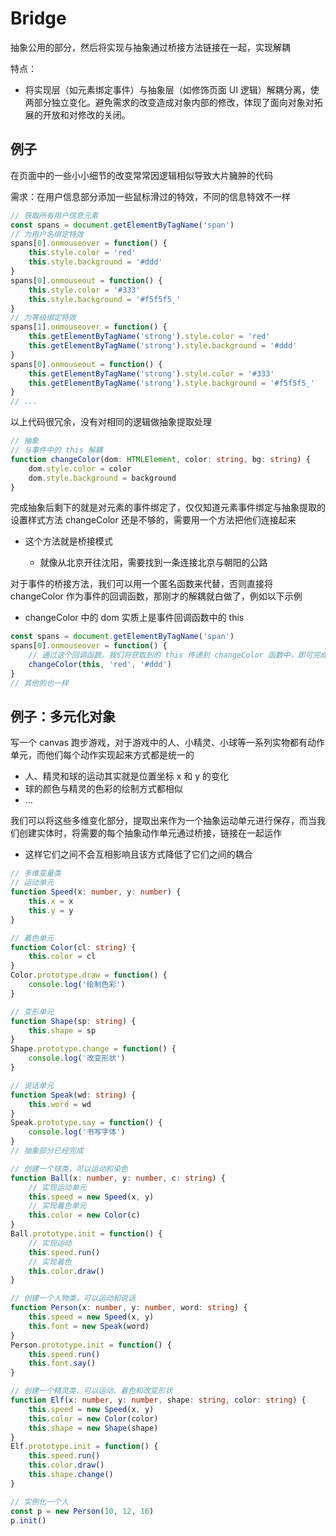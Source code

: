 # Bridge

抽象公用的部分，然后将实现与抽象通过桥接方法链接在一起，实现解耦

特点：

- 将实现层（如元素绑定事件）与抽象层（如修饰页面 UI 逻辑）解耦分离，使两部分独立变化。避免需求的改变造成对象内部的修改，体现了面向对象对拓展的开放和对修改的关闭。

## 例子

在页面中的一些小小细节的改变常常因逻辑相似导致大片臃肿的代码

需求：在用户信息部分添加一些鼠标滑过的特效，不同的信息特效不一样

```ts
// 获取所有用户信息元素
const spans = document.getElementByTagName('span')
// 为用户名绑定特效
spans[0].onmouseover = function() {
    this.style.color = 'red'
    this.style.background = '#ddd'
}
spans[0].onmouseout = function() {
    this.style.color = '#333'
    this.style.background = '#f5f5f5˛'
}
// 为等级绑定特效
spans[1].onmouseover = function() {
    this.getElementByTagName('strong').style.color = 'red'
    this.getElementByTagName('strong').style.background = '#ddd'
}
spans[0].onmouseout = function() {
    this.getElementByTagName('strong').style.color = '#333'
    this.getElementByTagName('strong').style.background = '#f5f5f5˛'
}
// ...
```

以上代码很冗余，没有对相同的逻辑做抽象提取处理

```ts
// 抽象
// 与事件中的 this 解耦
function changeColor(dom: HTMLElement, color: string, bg: string) {
    dom.style.color = color
    dom.style.background = background 
}

```

完成抽象后剩下的就是对元素的事件绑定了，仅仅知道元素事件绑定与抽象提取的设置样式方法 changeColor 还是不够的，需要用一个方法把他们连接起来

- 这个方法就是桥接模式

  - 就像从北京开往沈阳，需要找到一条连接北京与朝阳的公路

对于事件的桥接方法，我们可以用一个匿名函数来代替，否则直接将 changeColor 作为事件的回调函数，那刚才的解耦就白做了，例如以下示例

- changeColor 中的 dom 实质上是事件回调函数中的 this

```ts
const spans = document.getElementByTagName('span')
spans[0].onmouseover = function() {
    // 通过这个回调函数。我们将获取到的 this 传递到 changeColor 函数中，即可完成需求 
    changeColor(this, 'red', '#ddd')
}
// 其他的也一样
```

## 例子：多元化对象

写一个 canvas 跑步游戏，对于游戏中的人、小精灵、小球等一系列实物都有动作单元，而他们每个动作实现起来方式都是统一的

- 人、精灵和球的运动其实就是位置坐标 x 和 y 的变化
- 球的颜色与精灵的色彩的绘制方式都相似
- ...

我们可以将这些多维变化部分，提取出来作为一个抽象运动单元进行保存，而当我们创建实体时，将需要的每个抽象动作单元通过桥接，链接在一起运作

- 这样它们之间不会互相影响且该方式降低了它们之间的耦合

```ts
// 多维变量类
// 运动单元
function Speed(x: number, y: number) {
    this.x = x
    this.y = y
}

// 着色单元
function Color(cl: string) {
    this.color = cl
}
Color.prototype.draw = function() {
    console.log('绘制色彩')
}

// 变形单元
function Shape(sp: string) {
    this.shape = sp
}
Shape.prototype.change = function() {
    console.log('改变形状')
}

// 说话单元
function Speak(wd: string) {
    this.word = wd
}
Speak.prototype.say = function() {
    console.log('书写字体')
}
// 抽象部分已经完成

// 创建一个球类，可以运动和染色
function Ball(x: number, y: number, c: string) {
    // 实现运动单元
    this.speed = new Speed(x, y)
    // 实现着色单元
    this.color = new Color(c)
}
Ball.prototype.init = function() {
    // 实现运动
    this.speed.run()
    // 实现着色
    this.color.draw()
}

// 创建一个人物类，可以运动和说话
function Person(x: number, y: number, word: string) {
    this.speed = new Speed(x, y)
    this.font = new Speak(word)
}
Person.prototype.init = function() {
    this.speed.run()
    this.font.say()
}

// 创建一个精灵类，可以运动、着色和改变形状
function Elf(x: number, y: number, shape: string, color: string) {
    this.speed = new Speed(x, y)
    this.color = new Color(color)
    this.shape = new Shape(shape)
}
Elf.prototype.init = function() {
    this.speed.run()
    this.color.draw()
    this.shape.change()
}

// 实例化一个人
const p = new Person(10, 12, 16)
p.init()
```
